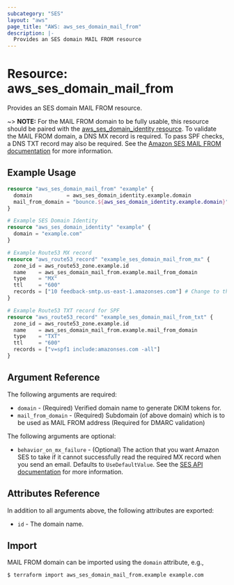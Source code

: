 ```yaml
---
subcategory: "SES"
layout: "aws"
page_title: "AWS: aws_ses_domain_mail_from"
description: |-
  Provides an SES domain MAIL FROM resource
---
```


# Resource: aws_ses_domain_mail_from

Provides an SES domain MAIL FROM resource.

~> **NOTE:** For the MAIL FROM domain to be fully usable, this resource should be paired with the [aws_ses_domain_identity resource](/docs/providers/aws/r/ses_domain_identity.html). To validate the MAIL FROM domain, a DNS MX record is required. To pass SPF checks, a DNS TXT record may also be required. See the [Amazon SES MAIL FROM documentation](https://docs.aws.amazon.com/ses/latest/dg/mail-from.html) for more information.

## Example Usage

```terraform
resource "aws_ses_domain_mail_from" "example" {
  domain           = aws_ses_domain_identity.example.domain
  mail_from_domain = "bounce.${aws_ses_domain_identity.example.domain}"
}

# Example SES Domain Identity
resource "aws_ses_domain_identity" "example" {
  domain = "example.com"
}

# Example Route53 MX record
resource "aws_route53_record" "example_ses_domain_mail_from_mx" {
  zone_id = aws_route53_zone.example.id
  name    = aws_ses_domain_mail_from.example.mail_from_domain
  type    = "MX"
  ttl     = "600"
  records = ["10 feedback-smtp.us-east-1.amazonses.com"] # Change to the region in which `aws_ses_domain_identity.example` is created
}

# Example Route53 TXT record for SPF
resource "aws_route53_record" "example_ses_domain_mail_from_txt" {
  zone_id = aws_route53_zone.example.id
  name    = aws_ses_domain_mail_from.example.mail_from_domain
  type    = "TXT"
  ttl     = "600"
  records = ["v=spf1 include:amazonses.com -all"]
}
```

## Argument Reference

The following arguments are required:

* `domain` - (Required) Verified domain name to generate DKIM tokens for.
* `mail_from_domain` - (Required) Subdomain (of above domain) which is to be used as MAIL FROM address (Required for DMARC validation)

The following arguments are optional:

* `behavior_on_mx_failure` - (Optional) The action that you want Amazon SES to take if it cannot successfully read the required MX record when you send an email. Defaults to `UseDefaultValue`. See the [SES API documentation](https://docs.aws.amazon.com/ses/latest/APIReference/API_SetIdentityMailFromDomain.html) for more information.

## Attributes Reference

In addition to all arguments above, the following attributes are exported:

* `id` - The domain name.

## Import

MAIL FROM domain can be imported using the `domain` attribute, e.g.,

```
$ terraform import aws_ses_domain_mail_from.example example.com
```
